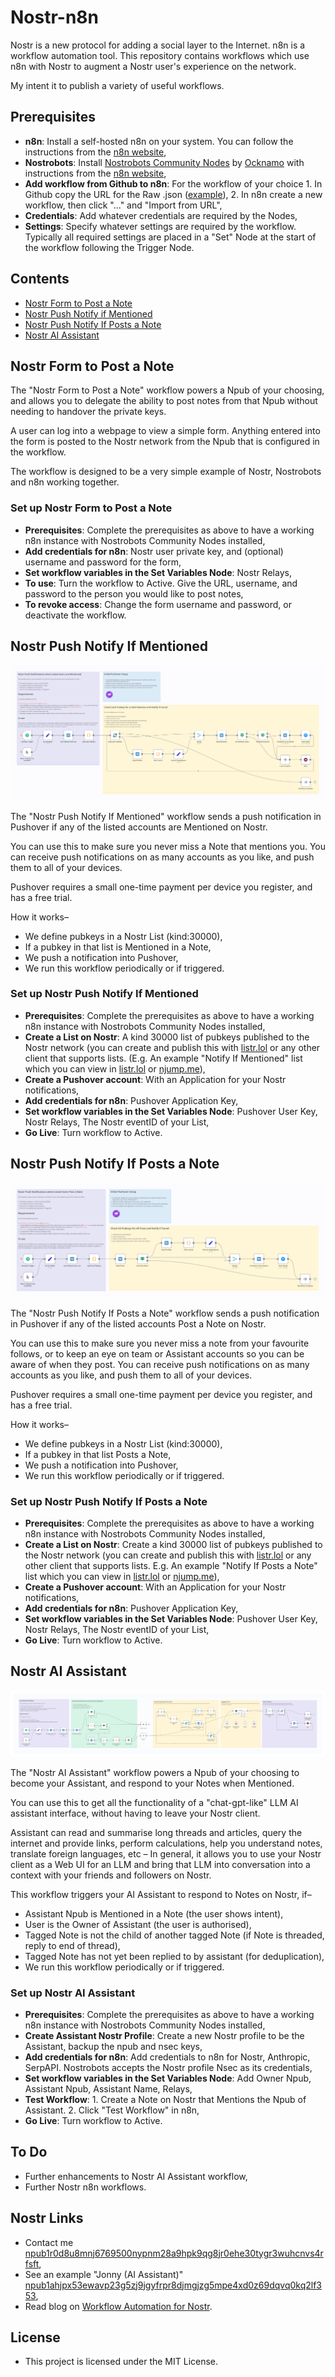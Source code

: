 # Nostr-n8n

Nostr is a new protocol for adding a social layer to the Internet. n8n is a workflow automation tool. This repository contains workflows which use n8n with Nostr to augment a Nostr user's experience on the network.

My intent it to publish a variety of useful workflows.

## Prerequisites

- **n8n**: Install a self-hosted n8n on your system. You can follow the instructions from the [n8n website](https://docs.n8n.io/hosting/),
- **Nostrobots**: Install [Nostrobots Community Nodes](https://github.com/ocknamo/n8n-nodes-nostrobots/tree/main) by [Ocknamo](https://njump.me/npub1y6aja0kkc4fdvuxgqjcdv4fx0v7xv2epuqnddey2eyaxquznp9vq0tp75l) with instructions from the [n8n website](https://docs.n8n.io/integrations/community-nodes/installation/),
- **Add workflow from Github to n8n**: For the workflow of your choice 1. In Github copy the URL for the Raw .json ([example](https://github.com/r0d8lsh0p/nostr-n8n/raw/refs/heads/main/Nostr_AI_Assistant.json)), 2. In n8n create a new workflow, then click "..." and "Import from URL",
- **Credentials**: Add whatever credentials are required by the Nodes,
- **Settings**: Specify whatever settings are required by the workflow. Typically all required settings are placed in a "Set" Node at the start of the workflow following the Trigger Node.

## Contents

- [Nostr Form to Post a Note](#nostr-form-to-post-a-note)
- [Nostr Push Notify if Mentioned](#nostr-push-notify-if-mentioned)
- [Nostr Push Notify If Posts a Note](#nostr-push-notify-if-posts-a-note)
- [Nostr AI Assistant](#nostr-ai-assistant)

## Nostr Form to Post a Note

The "Nostr Form to Post a Note" workflow powers a Npub of your choosing, and allows you to delegate the ability to post notes from that Npub without needing to handover the private keys.

A user can log into a webpage to view a simple form. Anything entered into the form is posted to the Nostr network from the Npub that is configured in the workflow.

The workflow is designed to be a very simple example of Nostr, Nostrobots and n8n working together.

### Set up Nostr Form to Post a Note

- **Prerequisites**: Complete the prerequisites as above to have a working n8n instance with Nostrobots Community Nodes installed,
- **Add credentials for n8n**: Nostr user private key, and (optional) username and password for the form,
- **Set workflow variables in the Set Variables Node**: Nostr Relays,
- **To use**: Turn the workflow to Active. Give the URL, username, and password to the person you would like to post notes,
- **To revoke access**: Change the form username and password, or deactivate the workflow.

## Nostr Push Notify If Mentioned

![Screenshot of Nostr Push Notify if Mentioned v1.0 Workflow](Screenshots/Nostr-Push-Notify-If-Mentioned-v1-1-Workflow.png)

The "Nostr Push Notify If Mentioned" workflow sends a push notification in Pushover if any of the listed accounts are Mentioned on Nostr.

You can use this to make sure you never miss a Note that mentions you. You can receive push notifications on as many accounts as you like, and push them to all of your devices. 

Pushover requires a small one-time payment per device you register, and has a free trial.

How it works–

- We define pubkeys in a Nostr List (kind:30000),
- If a pubkey in that list is Mentioned in a Note,
- We push a notification into Pushover,
- We run this workflow periodically or if triggered.

### Set up Nostr Push Notify If Mentioned

- **Prerequisites**: Complete the prerequisites as above to have a working n8n instance with Nostrobots Community Nodes installed,
- **Create a List on Nostr**: A kind 30000 list of pubkeys published to the Nostr network (you can create and publish this with [listr.lol](https://listr.lol) or any other client that supports lists. (E.g. An example "Notify If Mentioned" list which you can view in [listr.lol](https://listr.lol/npub1r0d8u8mnj6769500nypnm28a9hpk9qg8jr0ehe30tygr3wuhcnvs4rfsft/30000/naddr1qvzqqqr4xqpzqx760c0h894a5tg7lxgr8k506twrv2qs0yxln0nz7kgs8zae03xeqy2hwumn8ghj7un9d3shjtnyv9kh2uewd9hj7qghwaehxw309aex2mrp0yhxummnw3ezucnpdejz7qghwaehxw309aex2mrp0yh8qunfd4skctnwv46z7qg4waehxw309aex2mrp0yhxgctdw4eju6t09uq3wamnwvaz7tmjv4kxz7fwdehhxarj9e3xzmny9uqz5mrfwd68ytfevf3r2vnyvsmz6ef389nz6dpnxd3z6cfcxajz6ct9xa3xyefcvgmrjerp4rqr8f) or [njump.me](https://njump.me/naddr1qvzqqqr4xqpzqx760c0h894a5tg7lxgr8k506twrv2qs0yxln0nz7kgs8zae03xeqy2hwumn8ghj7un9d3shjtnyv9kh2uewd9hj7qghwaehxw309aex2mrp0yhxummnw3ezucnpdejz7qghwaehxw309aex2mrp0yh8qunfd4skctnwv46z7qg4waehxw309aex2mrp0yhxgctdw4eju6t09uq3wamnwvaz7tmjv4kxz7fwdehhxarj9e3xzmny9uqz5mrfwd68ytfevf3r2vnyvsmz6ef389nz6dpnxd3z6cfcxajz6ct9xa3xyefcvgmrjerp4rqr8f)),
- **Create a Pushover account**: With an Application for your Nostr notifications,
- **Add credentials for n8n**: Pushover Application Key,
- **Set workflow variables in the Set Variables Node**: Pushover User Key, Nostr Relays, The Nostr eventID of your List,
- **Go Live**: Turn workflow to Active.

## Nostr Push Notify If Posts a Note

![Screenshot of Nostr Push Notify if Posts a Note v1.0 Workflow](Screenshots/Nostr-Push-Notify-If-Posts-a-Note-v1-1-Workflow.png)

The "Nostr Push Notify If Posts a Note" workflow sends a push notification in Pushover if any of the listed accounts Post a Note on Nostr.

You can use this to make sure you never miss a note from your favourite follows, or to keep an eye on team or Assistant accounts so you can be aware of when they post. You can receive push notifications on as many accounts as you like, and push them to all of your devices. 

Pushover requires a small one-time payment per device you register, and has a free trial.

How it works–

- We define pubkeys in a Nostr List (kind:30000),
- If a pubkey in that list Posts a Note,
- We push a notification into Pushover,
- We run this workflow periodically or if triggered.

### Set up Nostr Push Notify If Posts a Note

- **Prerequisites**: Complete the prerequisites as above to have a working n8n instance with Nostrobots Community Nodes installed,
- **Create a List on Nostr**: Create a kind 30000 list of pubkeys published to the Nostr network (you can create and publish this with [listr.lol](https://listr.lol) or any other client that supports lists. E.g. An example "Notify If Posts a Note" list which you can view in [listr.lol](https://listr.lol/npub1r0d8u8mnj6769500nypnm28a9hpk9qg8jr0ehe30tygr3wuhcnvs4rfsft/30000/naddr1qvzqqqr4xqpzqx760c0h894a5tg7lxgr8k506twrv2qs0yxln0nz7kgs8zae03xeqq4xc6tnw3ez6dfsx5mnvefsvyknjwfsxvkngcmxx5kkyv3cv5kkgetyv5urzvnyv43nydcnxt288) or [njump.me](https://njump.me/naddr1qvzqqqr4xqpzqx760c0h894a5tg7lxgr8k506twrv2qs0yxln0nz7kgs8zae03xeqythwumn8ghj7un9d3shjtnswf5k6ctv9ehx2ap0qythwumn8ghj7un9d3shjtnwdaehgu3wvfskuep0qyghwumn8ghj7mn0wd68ytnhd9hx2tcpzemhxue69uhkummnw3ex2mrfw3jhxtn0wfnj7qg4waehxw309aex2mrp0yhxgctdw4eju6t09uqz5mrfwd68ytf4xq6nwdn9xpsj6wfexqej6drrvc6j6c3j8pjj6er9v3jnsvfjv3jkxv3h7a4evr)),
- **Create a Pushover account**: With an Application for your Nostr notifications,
- **Add credentials for n8n**: Pushover Application Key,
- **Set workflow variables in the Set Variables Node**: Pushover User Key, Nostr Relays, The Nostr eventID of your List,
- **Go Live**: Turn workflow to Active.

## Nostr AI Assistant

![Screenshot of Nostr AI Assistant v1.0 Workflow](Screenshots/Nostr-AI-Assistant-v1-0-Workflow.png)

The "Nostr AI Assistant" workflow powers a Npub of your choosing to become your Assistant, and respond to your Notes when Mentioned.

You can use this to get all the functionality of a "chat-gpt-like" LLM AI assistant interface, without having to leave your Nostr client.

Assistant can read and summarise long threads and articles, query the internet and provide links, perform calculations, help you understand notes, translate foreign languages, etc – In general, it allows you to use your Nostr client as a Web UI for an LLM and bring that LLM into conversation into a context with your friends and followers on Nostr.

This workflow triggers your AI Assistant to respond to Notes on Nostr, if–

- Assistant Npub is Mentioned in a Note (the user shows intent),
- User is the Owner of Assistant (the user is authorised),
- Tagged Note is not the child of another tagged Note (if Note is threaded, reply to end of thread),
- Tagged Note has not yet been replied to by assistant (for deduplication),
- We run this workflow periodically or if triggered.

### Set up Nostr AI Assistant

- **Prerequisites**: Complete the prerequisites as above to have a working n8n instance with Nostrobots Community Nodes installed,
- **Create Assistant Nostr Profile**: Create a new Nostr profile to be the Assistant, backup the npub and nsec keys,
- **Add credentials for n8n**: Add credentials to n8n for Nostr, Anthropic, SerpAPI. Nostrobots accepts the Nostr profile Nsec as its credentials,
- **Set workflow variables in the Set Variables Node**: Add Owner Npub, Assistant Npub, Assistant Name, Relays,
- **Test Workflow**: 1. Create a Note on Nostr that Mentions the Npub of Assistant. 2. Click "Test Workflow" in n8n,
- **Go Live**: Turn workflow to Active.

## To Do

- Further enhancements to Nostr AI Assistant workflow,
- Further Nostr n8n workflows.

## Nostr Links

- Contact me [npub1r0d8u8mnj6769500nypnm28a9hpk9qg8jr0ehe30tygr3wuhcnvs4rfsft](https://njump.me/npub1r0d8u8mnj6769500nypnm28a9hpk9qg8jr0ehe30tygr3wuhcnvs4rfsft),
- See an example "Jonny (AI Assistant)" [npub1ahjpx53ewavp23g5zj9jgyfrpr8djmgjzg5mpe4xd0z69dqvq0kq2lf353](https://iris.to/npub1ahjpx53ewavp23g5zj9jgyfrpr8djmgjzg5mpe4xd0z69dqvq0kq2lf353/replies),
- Read blog on [Workflow Automation for Nostr](https://njump.me/naddr1qvzqqqr4gupzqx760c0h894a5tg7lxgr8k506twrv2qs0yxln0nz7kgs8zae03xeqqyrge3svfskvenyp9vgvd).

## License

- This project is licensed under the MIT License.